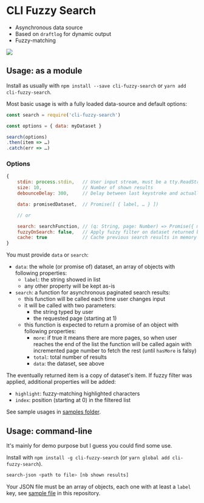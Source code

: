 # CLI Fuzzy Search

* Asynchronous data source
* Based on `draftlog` for dynamic output
* Fuzzy-matching

![](./screen.gif)

## Usage: as a module

Install as usually with ``npm install --save cli-fuzzy-search`` or ``yarn add cli-fuzzy-search``.

Most basic usage is with a fully loaded data-source and default options:

```js
const search = require('cli-fuzzy-search')

const options = { data: myDataset }

search(options)
.then(item => …)
.catch(err => …)
```

### Options

```js
{
	stdin: process.stdin,   // User input stream, must be a tty.ReadStream
	size: 10,               // Number of shown results
	debounceDelay: 300,     // Delay between last keystroke and actually filtering results

	data: promisedDataset,  // Promise([ { label, … } ])

	// or

	search: searchFunction, // (q: String, page: Number) => Promise({ more: Boolean, total: Number, data: Array })
	fuzzyOnSearch: false,   // Apply fuzzy filter on dataset returned by search(), if your search results really suck
	cache: true             // Cache previous search results in memory
}
```

You must provide `data` or `search`:

* `data`: the whole (or promise of) dataset, an array of objects with following properties:
  * `label`: the string showed in list
  * any other property will be kept as-is
* `search`: a function for asynchronous paginated search results:
  * this function will be called each time user changes input
  * it will be called with two parameters:
    * the string typed by user
    * the requested page (starting at 1)
  * this function is expected to return a promise of an object with following properties:
    * `more`: if true it means there are more pages, so when user reaches the end of the list the function will be called again with incremented page number to fetch the rest (until `hasMore` is falsy)
    * `total`: total number of results
    * `data`: the dataset, see above

The eventually returned item is a copy of dataset's item. If fuzzy filter was applied, additional properties will be added:

  * `highlight`: fuzzy-matching highlighted characters
  * `index`: position (starting at 0) in the filtered list

See sample usages in [samples folder](./samples/).

## Usage: command-line

It's mainly for demo purpose but I guess you could find some use.

Install with ``npm install -g cli-fuzzy-search`` (or ``yarn global add cli-fuzzy-search``).

```sh
search-json <path to file> [nb shown results]
```

Your JSON file must be an array of objects, each one with at least a `label` key, see [sample file](./samples/data.json) in this repository.

